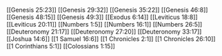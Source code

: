 [[Genesis 25:23]]
[[Genesis 29:32]]
[[Genesis 35:22]]
[[Genesis 46:8]]
[[Genesis 48:15]]
[[Genesis 49:3]]
[[Exodus 6:14]]
[[Leviticus 18:8]]
[[Leviticus 20:11]]
[[Numbers 1:5]]
[[Numbers 16:1]]
[[Numbers 26:5]]
[[Deuteronomy 21:17]]
[[Deuteronomy 27:20]]
[[Deuteronomy 33:17]]
[[Joshua 14:6]]
[[1 Samuel 16:6]]
[[1 Chronicles 2:1]]
[[1 Chronicles 26:10]]
[[1 Corinthians 5:1]]
[[Colossians 1:15]]
